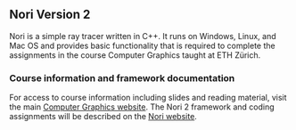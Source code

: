 ## Nori Version 2

Nori is a simple ray tracer written in C++. It runs on Windows, Linux, and
Mac OS and provides basic functionality that is required to complete the
assignments in the course Computer Graphics taught at ETH Zürich.

### Course information and framework documentation

For access to course information including slides and reading material, visit the main [Computer Graphics website](https://graphics.ethz.ch/teaching/cg20/home.php). The Nori 2 framework and coding assignments will be described on the [Nori website](https://graphics.ethz.ch/teaching/cg20/nori.php).
